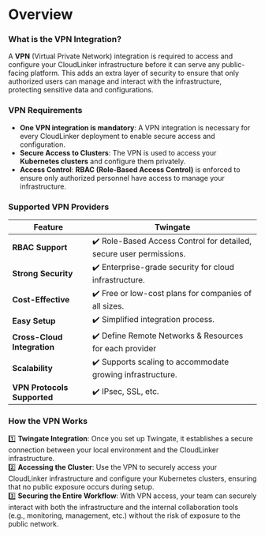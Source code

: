 # Overview

### **What is the VPN Integration?**

A **VPN** (Virtual Private Network) integration is required to access and configure your CloudLinker infrastructure before it can serve any public-facing platform. This adds an extra layer of security to ensure that only authorized users can manage and interact with the infrastructure, protecting sensitive data and configurations.

### **VPN Requirements**

* **One VPN integration is mandatory**: A VPN integration is necessary for every CloudLinker deployment to enable secure access and configuration.
* **Secure Access to Clusters**: The VPN is used to access your **Kubernetes clusters** and configure them privately.
* **Access Control**: **RBAC (Role-Based Access Control)** is enforced to ensure only authorized personnel have access to manage your infrastructure.

### **Supported VPN Providers**

| **Feature**                 | **Twingate**                                                        |
| --------------------------- | ------------------------------------------------------------------- |
| **RBAC Support**            | ✔️ Role-Based Access Control for detailed, secure user permissions. |
| **Strong Security**         | ✔️ Enterprise-grade security for cloud infrastructure.              |
| **Cost-Effective**          | ✔️ Free or low-cost plans for companies of all sizes.               |
| **Easy Setup**              | ✔️ Simplified integration process.                                  |
| **Cross-Cloud Integration** | ✔️ Define Remote Networks & Resources for each provider             |
| **Scalability**             | ✔️ Supports scaling to accommodate growing infrastructure.          |
| **VPN Protocols Supported** | ✔️ IPsec, SSL, etc.                                                 |

### **How the VPN Works**

1️⃣ **Twingate Integration**: Once you set up Twingate, it establishes a secure connection between your local environment and the CloudLinker infrastructure.\
2️⃣ **Accessing the Cluster**: Use the VPN to securely access your CloudLinker infrastructure and configure your Kubernetes clusters, ensuring that no public exposure occurs during setup.\
3️⃣ **Securing the Entire Workflow**: With VPN access, your team can securely interact with both the infrastructure and the internal collaboration tools (e.g., monitoring, management, etc.) without the risk of exposure to the public network.
